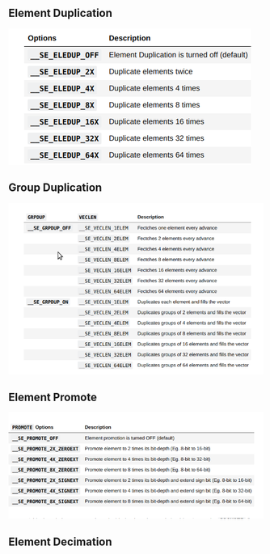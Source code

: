 ## Element Duplication
![alt text](image-3.png)
## Group Duplication
![alt text](image-4.png)
## Element Promote
![alt text](image-5.png)
## Element Decimation